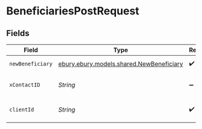 # BeneficiariesPostRequest


## Fields

| Field                                                                             | Type                                                                              | Required                                                                          | Description                                                                       |
| --------------------------------------------------------------------------------- | --------------------------------------------------------------------------------- | --------------------------------------------------------------------------------- | --------------------------------------------------------------------------------- |
| `newBeneficiary`                                                                  | [ebury.ebury.models.shared.NewBeneficiary](../../models/shared/NewBeneficiary.md) | :heavy_check_mark:                                                                | Request payload.                                                                  |
| `xContactID`                                                                      | *String*                                                                          | :heavy_minus_sign:                                                                | The identifier of a contact.                                                      |
| `clientId`                                                                        | *String*                                                                          | :heavy_check_mark:                                                                | The identifier of a client.                                                       |